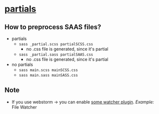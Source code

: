 # [partials](https://sass-lang.com/guide/#partials)

## How to preprocess SAAS files?
* partials
  * `sass _partial.scss partialSCSS.css`
    * no .css file is generated, since it's partial
  * `sass _partial.sass partialSAAS.css`
    * no .css file is generated, since it's partial
* no partials
  * `sass main.scss mainSCSS.css`
  * `sass main.sass mainSASS.css`

## Note
* If you use webstorm -> you can enable [some watcher plugin](https://www.jetbrains.com/help/webstorm/transpiling-sass-less-and-scss-to-css.html). _Example:_ File Watcher
